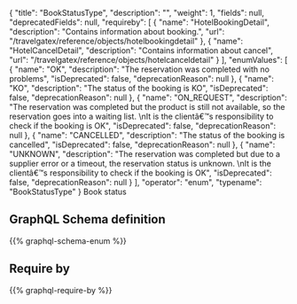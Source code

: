 {
  "title": "BookStatusType",
  "description": "",
  "weight": 1,
  "fields": null,
  "deprecatedFields": null,
  "requireby": [
    {
      "name": "HotelBookingDetail",
      "description": "Contains information about booking.",
      "url": "/travelgatex/reference/objects/hotelbookingdetail"
    },
    {
      "name": "HotelCancelDetail",
      "description": "Contains information about cancel",
      "url": "/travelgatex/reference/objects/hotelcanceldetail"
    }
  ],
  "enumValues": [
    {
      "name": "OK",
      "description": "The reservation was completed with no problems",
      "isDeprecated": false,
      "deprecationReason": null
    },
    {
      "name": "KO",
      "description": "The status of the booking is KO",
      "isDeprecated": false,
      "deprecationReason": null
    },
    {
      "name": "ON_REQUEST",
      "description": "The reservation was completed but the product is still not available, so the reservation goes into a waiting list. \nIt is the clientâ€™s responsibility to check if the booking is OK",
      "isDeprecated": false,
      "deprecationReason": null
    },
    {
      "name": "CANCELLED",
      "description": "The status of the booking is cancelled",
      "isDeprecated": false,
      "deprecationReason": null
    },
    {
      "name": "UNKNOWN",
      "description": "The reservation was completed but due to a supplier error or a timeout, the reservation status is unknown. \nIt is the clientâ€™s responsibility to check if the booking is OK",
      "isDeprecated": false,
      "deprecationReason": null
    }
  ],
  "operator": "enum",
  "typename": "BookStatusType"
}
Book status
## GraphQL Schema definition

{{% graphql-schema-enum %}}

## Require by

{{% graphql-require-by %}}

